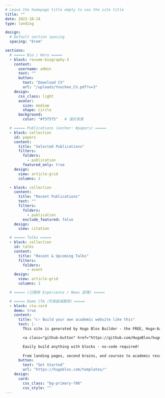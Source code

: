 ```yaml
---
# Leave the homepage title empty to use the site title
title: ""
date: 2022-10-24
type: landing

design:
  # Default section spacing
  spacing: "6rem"

sections:
  # ===== Bio / Hero =====
  - block: resume-biography-3
    content:
      username: admin
      text: ""
      button:
        text: "Download CV"
        url: "/uploads/Youchen_CV.pdf?v=3"
    design:
      css_class: light
      avatar:
        size: medium
        shape: circle
      background:
        color: "#f5f5f5"   # 淺灰背景

  # ===== Publications (anchor: #papers) =====
  - block: collection
    id: papers
    content:
      title: "Selected Publications"
      filters:
        folders:
          - publication
        featured_only: true
    design:
      view: article-grid
      columns: 2

  - block: collection
    content:
      title: "Recent Publications"
      text: ""
      filters:
        folders:
          - publication
        exclude_featured: false
    design:
      view: citation

  # ===== Talks =====
  - block: collection
    id: talks
    content:
      title: "Recent & Upcoming Talks"
      filters:
        folders:
          - event
    design:
      view: article-grid
      columns: 1

  # ===== (已刪除 Experience / News 區塊) =====

  # ===== Demo CTA（可保留或刪除）=====
  - block: cta-card
    demo: true
    content:
      title: "👉 Build your own academic website like this"
      text: |-
        This site is generated by Hugo Blox Builder - the FREE, Hugo-based open source website builder trusted by 250,000+ academics like you.

        <a class="github-button" href="https://github.com/HugoBlox/hugo-blox-builder" data-color-scheme="no-preference: light; light: light; dark: dark;" data-icon="octicon-star" data-size="large" data-show-count="true" aria-label="Star HugoBlox/hugo-blox-builder on GitHub">Star</a>

        Easily build anything with blocks - no-code required!
        
        From landing pages, second brains, and courses to academic resumés, conferences, and tech blogs.
      button:
        text: "Get Started"
        url: "https://hugoblox.com/templates/"
    design:
      card:
        css_class: "bg-primary-700"
        css_style: ""
---
```

